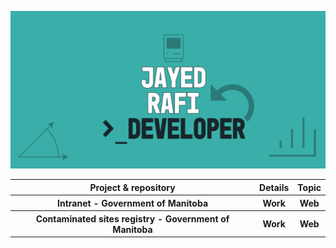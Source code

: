 <a href ="https://github.com/JayedRafiProjects"><img src="https://github.com/JayedRafiProjects/JayedRafiProjects/blob/main/poster.png" alt="cover"></a>
<table align="center">
  <tr>
    <th>Project & repository</th>
    <th>Details</th>
    <th>Topic</th>
  </tr>
    <tr>
    <th>Intranet - Government of Manitoba</th>
    <th>Work</th>
    <th>Web</th>
  </tr>
    <tr>
    <th>Contaminated sites registry - Government of Manitoba</th>
    <th>Work</th>
    <th>Web</th>
  </tr>
  </table>
